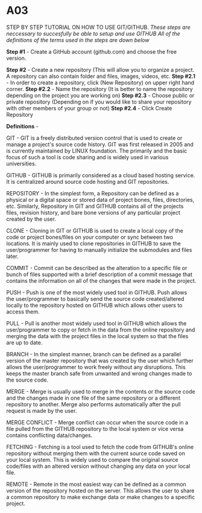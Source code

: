# A03

STEP BY STEP TUTORIAL ON HOW TO USE GIT/GITHUB. 
*These steps are neccessary to succesfully be able to setup and use GITHUB*
*All of the definitions of the terms used in the steps are down below* 

**Step #1** - Create a GitHub account (github.com) and choose the free version. 

**Step #2** - Create a new repository (This will allow you to organize a project. A repository can also contain folder and files, images, videos, etc. 
         **Step #2.1** - In order to create a repository, click (New Repository) on upper right hand corner. 
         **Step #2.2** - Name the repository (It is better to name the repository depending on the project you are working on)
         **Step #2.3** - Choose public or private repository (Depending on if you would like to share your repository with other members                          of your group or not)
         **Step #2.4** - Click Create Repository

**Definitions** - 

GIT -
GIT is a freely distributed version control that is used to create or manage a project's source code history. GIT was first released in 2005 and is currently maintained by LINUX foundation. The primarily and the basic focus of such a tool is code sharing and is widely used in various universities.

GITHUB -
GITHUB is primarily considered as a cloud based hosting service. It is centralized around source code hosting and GIT repositories. 

REPOSITORY -
In the simplest form, a Repository can be defined as a physical or a digital space or stored data of project bones, files, directories, etc. Similarly, Repository in GIT and GITHUB contains all of the projects files, revision history, and bare bone versions of any particular project created by the user. 

CLONE -
Cloning in GIT or GITHUB is used to create a local copy of the code or project bones/files on your computer or sync between two locations. It is mainly used to clone repositories in GITHUB to save the user/programmer for having to manually initialize the submodules and files later. 

COMMIT -
Commit can be described as the alteration to a specific file or bunch of files supported with a brief description of a commit message that contains the information on all of the changes that were made in the project. 

PUSH -
Push is one of the most widely used tool in GITHUB. Push allows the user/programmer to basically send the source code created/altered locally to the repository hosted on GITHUB which allows other users to access them. 

PULL -
Pull is another most widely used tool in GITHUB which allows the user/programmer to copy or fetch in the data from the online repository and merging the data with the project files in the local system so that the files are up to date.

BRANCH -
In the simplest manner, branch can be defined as a parallel version of the master repository that was created by the user which further allows the user/programmer to work freely without any disruptions. This keeps the master branch safe from unwanted and wrong changes made to the source code. 

MERGE -
Merge is usually used to merge in the contents or the source code and the changes made in one file of the same repository or a different repository to another. Merge also performs automatically after the pull request is made by the user. 

MERGE CONFLICT -
Merge conflict can occur when the source code in a file pulled from the GITHUB repository to the local system or vice versa contains conflicting data/changes. 

FETCHING -
Fetching is a tool used to fetch the code from GITHUB's online repository without merging them with the current source code saved on your local system. This is widely used to compare the original source code/files with an altered version without changing any data on your local file. 
 
REMOTE -
Remote in the most easiest way can be defined as a common version of the repository hosted on the server. This allows the user to share a common repository to make exchange data or make changes to a specific project. 
